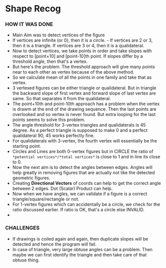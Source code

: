 # Shape Recog

### HOW IT WAS DONE

* Main Aim was to detect vertices of the figure
* If vertices are infinite (or 0), then it is a circle. - If vertices are 2 or 3, then it is a triangle. If vertices are 3 or 4, then it is a qualidateral.
* Now to detect vertices, we take points in order and take slopes with respect to [point+10] and [point-10]th point. If slopes differ by a threshold angle, then that's a vertex.
* But here's the problem. The threshold approach will give many points near to each other as vertex because of the above method.
* So we calculate mean of all the points in one family and take that as vertex.
* 3 vertexed figures can be either triangle or qualidateral. But in triangle the backward slope of first vertex and forward slope of last vertex are same. So that separates 
 it from the qualidateral.
* The point+10th and point-10th approach has a problem when the vertex is drawm at the end of the drawing sequence. Then the last points are overlooked and so vertex is never found. But extra looping for the last points seems to solve this problem.
* The angle threshold for 3-vertex triangles and qualidaterals is 45 degree. As a perfect triangle is supposed to make 0 and a perfect qualidateral 90, 45 works perfectly fine.
* For qualidaterals with 3-vertex, the fourth vertex will essentially be the starting point.
* Circles and Lines are both 0-vertex figures but in CIRCLE the ratio of `*potential vertices*/*total vertices*` is close to 1 and in line its close to 0.
* Now the next aim is to detect the angles between edges. Angles will help greatly in removing figures that are actually not like the detected geometric figures.
* Creating **Directional Vectors** of coords can help to get the correct angle between 2 edges. Dot (Scalar) Product can help.
* Now when we have angles, we can validate if a figure is a correct triangle/square/rectangle or not.
* For 1-vertex figures which can accidentally be a circle, we check for the ratio discussed earlier. If ratio is OK, that's a circle else INVALID.
* 

### CHALLENGES

* If drawings is coiled again and again, then duplicate slopes will be detected and hence the program will fail.
* In case of triangle, very large obtuse angles can be a problem. Then maybe we can first identify the triangle and then take care of that obtuse thing.